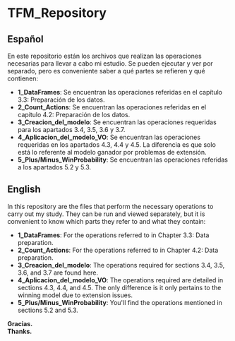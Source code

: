 # TFM_Repository

## Español
En este repositorio están los archivos que realizan las operaciones necesarias para llevar a cabo mi estudio. Se pueden ejecutar y ver por separado, pero es conveniente saber a qué partes se refieren y qué contienen:

- **1_DataFrames**: Se encuentran las operaciones referidas en el capítulo 3.3: Preparación de los datos.
- **2_Count_Actions**: Se encuentran las operaciones referidas en el capítulo 4.2: Preparación de los datos.
- **3_Creacion_del_modelo**: Se encuentran las operaciones requeridas para los apartados 3.4, 3.5, 3.6 y 3.7.
- **4_Aplicacion_del_modelo_VO**: Se encuentran las operaciones requeridas en los apartados 4.3, 4.4 y 4.5. La diferencia es que solo está lo referente al modelo ganador por problemas de extensión.
- **5_Plus/Minus_WinProbability**: Se encuentran las operaciones referidas a los apartados 5.2 y 5.3.

## English
In this repository are the files that perform the necessary operations to carry out my study. They can be run and viewed separately, but it is convenient to know which parts they refer to and what they contain:

- **1_DataFrames**: For the operations referred to in Chapter 3.3: Data preparation.
- **2_Count_Actions**: For the operations referred to in Chapter 4.2: Data preparation.
- **3_Creacion_del_modelo**: The operations required for sections 3.4, 3.5, 3.6, and 3.7 are found here.
- **4_Aplicacion_del_modelo_VO**: The operations required are detailed in sections 4.3, 4.4, and 4.5. The only difference is it only pertains to the winning model due to extension issues.
- **5_Plus/Minus_WinProbability**: You'll find the operations mentioned in sections 5.2 and 5.3.

**Gracias.**  
**Thanks.**
